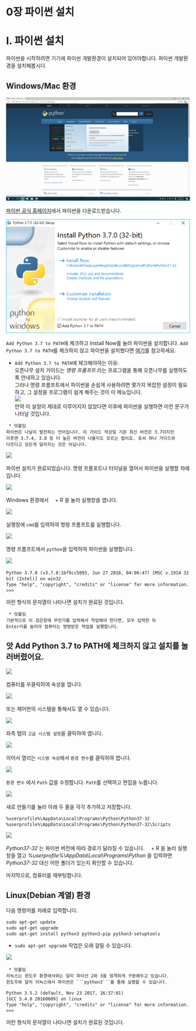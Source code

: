 0장 파이썬 설치
====

# I. 파이썬 설치
파이썬을 시작하려면 기기에 파이썬 개발환경이 설치되어 있어야합니다. 파이썬 개발환경을 설치해봅시다.

## Windows/Mac 환경
![](/assets/0/1.png)  

[파이썬 공식 홈페이지](https://python.org)에서 파이썬을 다운로드받습니다.

![](/assets/0/2.png)  

```Add Python 3.7 to PATH```에 체크하고 Install Now를 눌러 파이썬을 설치합니다. ```Add Python 3.7 to PATH```를 체크하지 않고 파이썬을 설치했다면 [여기](#앗-add-python-37-to-path에-체크하지-않고-설치를-눌러버렸어요)를 참고하세요.  

 * ```Add Python 3.7 to PATH```에 체크해야하는 이유:  
오픈나무 설치 가이드는 _명령 프롬프트_ 라는 프로그램을 통해 오픈나무를 실행하도록 안내하고 있습니다.  
그러나 명령 프롬프트에서 파이썬을 손쉽게 사용하려면 몇가지 복잡한 설정이 필요하고, 그 설정을 프로그램이 쉽게 해주는 것이 이 메뉴입니다.  
![](/assets/0/10.png)  
만약 이 설정이 제대로 이루어지지 않았다면 이후에 파이썬을 실행하면 이런 문구가 나타날 것입니다.

```
 * 덧붙임
파이썬은 나날이 발전하는 언어입니다. 이 가이드 작성일 기준 최신 버전은 3.7이지만
이후엔 3.7.4, 3.8 등 더 높은 버전이 나올지도 모르는 법이죠. 토씨 하나 가이드와
다르다고 모든게 달라지는 것은 아닙니다.
```

![](/assets/0/3.png)  

파이썬 설치가 완료되었습니다. 명령 프롬포트나 터미널을 열어서 파이썬을 실행할 차례입니다.  

![](/assets/0/4.png)  

Windows 환경에서 <img src="/assets/common/windows.svg" width="10px" height="10px"> + R 을 눌러 실행창을 엽니다.  

![](/assets/0/5.png)  

실행창에 ```cmd```를 입력하여 명령 프롬프트를 실행합니다.  

![](/assets/0/6.png)  

명령 프롬프트에서 ```python```을 입력하여 파이썬을 실행합니다.  

![](/assets/0/18.png)  

```
Python 3.7.0 (v3.7.0:1bf9cc5093, Jun 27 2018, 04:06:47) [MSC v.1914 32 bit (Intel)] on win32
Type "help", "copyright", "credits" or "license" for more information.
>>>
```
이런 형식의 문자열이 나타나면 설치가 완료된 것입니다.

```
 * 덧붙임
기본적으로 이 검은창에 무언가를 입력해서 작업해야 한다면, 모두 입력한 뒤
Enter키를 눌러야 컴퓨터는 명령받은 작업을 실행합니다.  
```

## 앗 Add Python 3.7 to PATH에 체크하지 않고 설치를 눌러버렸어요.

![](/assets/0/11.png)  

컴퓨터를 우클릭하여 속성을 엽니다.

![](/assets/0/12.png)  

또는 제어판의 시스템을 통해서도 열 수 있습니다.

![](/assets/0/13.png)  

좌측 탭의 ```고급 시스템 설정```을 클릭하여 엽니다.

![](/assets/0/14.png)

이어서 열리는 ```시스템 속성```에서 ```환경 변수```를 클릭하여 엽니다.

![](/assets/0/15.png)  

```환경 변수``` 에서 ```Path``` 값을 수정합니다. ```Path```를 선택하고 편집을 누릅니다.

![](/assets/0/16.png)  

새로 만들기를 눌러 아래 두 줄을 각각 추가하고 저장합니다.
```
%userprofile%\AppData\Local\Programs\Python\Python37-32
%userprofile%\AppData\Local\Programs\Python\Python37-32\Scripts
```

![](/assets/0/17.png)  

_Python37-32_ 는 파이썬 버전에 따라 경로가 달라질 수 있습니다. <img src="/assets/common/windows.svg" width="10px" height="10px"> + R 을 눌러 실행창을 열고 _%userprofile%\AppData\Local\Programs\Python_ 을 입력하면 _Python37-32_ 대신 어떤 폴더가 있는지 확인할 수 있습니다.

마지막으로, 컴퓨터를 재부팅합니다.

## Linux(Debian 계열) 환경
다음 명령어를 차례로 입력합니다.
```
sudo apt-get update
sudo apt-get upgrade
sudo apt-get install python3 python3-pip python3-setuptools
```
 * `sudo apt-get upgrade` 작업은 오래 걸릴 수 있습니다.

![](/assets/0/9.png)  

```
 * 덧붙임
리눅스는 윈도우 환경에서와는 달리 파이선 2와 3을 엄격하게 구분해두고 있습니다.
윈도우와 달리 리눅스에서 파이썬은 ```python3```를 통해 실행할 수 있습니다.  
```

```
Python 3.5.2 (default, Nov 23 2017, 16:37:01)
[GCC 5.4.0 20160609] on linux
Type "help", "copyright", "credits" or "license" for more information.
>>>
```

이런 형식의 문자열이 나타나면 설치가 완료된 것입니다.
